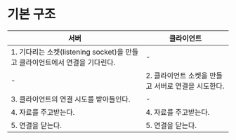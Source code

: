 # 기본 구조

|서버|클라이언트|
|-|-|
|1. 기다리는 소켓(listening socket)을 만들고 클라이언트에서 연결을 기다린다.|-|
|-|2. 클라이언트 소켓을 만들고 서버로 연결을 시도한다.|
|3. 클라이언트의 연결 시도를 받아들인다.|-|
|4. 자료를 주고받는다.|4. 자료를 주고받는다.|
|5. 연결을 닫는다.|5. 연결을 닫는다.|

